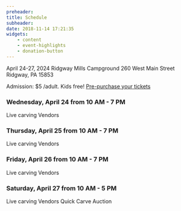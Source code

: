 ```yaml
---
preheader: 
title: Schedule
subheader: 
date: 2018-11-14 17:21:35
widgets:
    - content
    - event-highlights
    - donation-button
---
```


April 24-27, 2024
Ridgway Mills Campground
260 West Main Street
Ridgway, PA 15853


Admission: $5 /adult. Kids free!
[Pre-purchase your tickets](https://chainsawrendezvous.simpletix.com/)


### Wednesday, April 24 from 10 AM - 7 PM
Live carving
Vendors

### Thursday, April 25 from 10 AM - 7 PM
Live carving
Vendors

### Friday, April 26 from 10 AM - 7 PM
Live carving
Vendors

### Saturday, April 27 from 10 AM - 5 PM
Live carving
Vendors
Quick Carve
Auction
